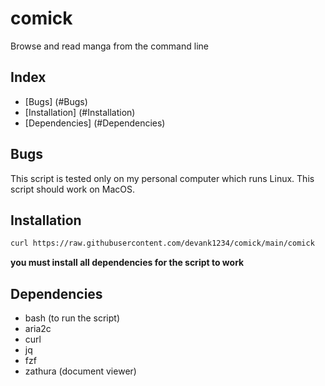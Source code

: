 # comick
Browse and read manga from the command line

## Index
- [Bugs] (#Bugs)
- [Installation] (#Installation)
- [Dependencies] (#Dependencies)

## Bugs
This script is tested only on my personal computer which runs Linux. This script should work on MacOS.

## Installation
```sh
curl https://raw.githubusercontent.com/devank1234/comick/main/comick
```
**you must install all dependencies for the script to work**

## Dependencies
- bash (to run the script)
- aria2c
- curl
- jq
- fzf
- zathura (document viewer)
